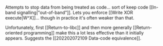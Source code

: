 Attempts to stop data from being treated as code... sort of keep code [[In-band signalling|"out-of-band"]]. Lets you enforce [[Write XOR execute|W^X]]... though in practice it's often weaker than that.

Unfortunately, first [[Return-to-libc]] and then more generally [[Return-oriented programming]] make this a lot less effective than it initially appears. Suggests the [[202202072109 Data-code equivalence]].